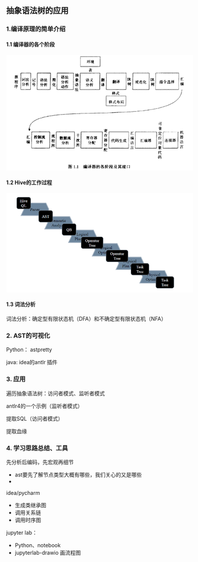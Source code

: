 ## 抽象语法树的应用

### 1.编译原理的简单介绍
#### 1.1 编译器的各个阶段
![image](img/编译器的各阶段及其接口.png)

#### 1.2 Hive的工作过程
![image](img/Hive编译过程.png)

#### 1.3 词法分析
词法分析：确定型有限状态机（DFA）和不确定型有限状态机（NFA）


### 2. AST的可视化
Python： astpretty

java: idea的antlr 插件


### 3. 应用
遍历抽象语法树：访问者模式、监听者模式

antlr4的一个示例（监听者模式）

提取SQL（访问者模式）

提取血缘

### 4. 学习思路总结、工具

先分析后编码，先宏观再细节
- ast要先了解节点类型大概有哪些，我们关心的又是哪些
- 

idea/pycharm
- 生成类继承图
- 调用关系链
- 调用时序图

jupyter lab：
- Python、notebook
- jupyterlab-drawio 画流程图

